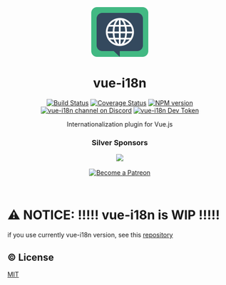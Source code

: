 <p align="center"><img width="128px" height="112px" src="./assets/vue-i18n-logo.png" alt="Vue I18n logo"></p>
<h1 align="center">vue-i18n</h1>
<p align="center">
  <a href="https://circleci.com/gh/kazupon/vue-i18n/tree/dev"><img src="https://circleci.com/gh/kazupon/vue-i18n/tree/dev.svg?style=shield" alt="Build Status"></a>
  <a href="https://codecov.io/gh/kazupon/vue-i18n"><img src="https://codecov.io/gh/kazupon/vue-i18n/branch/dev/graph/badge.svg" alt="Coverage Status"></a>
  <a href="http://badge.fury.io/js/vue-i18n"><img src="https://badge.fury.io/js/vue-i18n.svg" alt="NPM version"></a>
  <a href="https://discord.gg/4yCnk2m"><img src="https://img.shields.io/badge/Discord-join%20chat-738bd7.svg" alt="vue-i18n channel on Discord"></a>
  <a href="https://devtoken.rocks/package/vue-i18n"><img src="https://badge.devtoken.rocks/vue-i18n" alt="vue-i18n Dev Token"></a>
</p>

<p align="center">Internationalization plugin for Vue.js</p>

<h3 align="center">Silver Sponsors</h3>

<p align="center">
  <a href="https://www.codeandweb.com/babeledit?utm_campaign=vue-i18n-2019-01" target="_blank">
    <img src="https://raw.githubusercontent.com/kazupon/vue-i18n/dev/vuepress/.vuepress/public/patrons/babeledit.png">
  </a>
</p>

<p align="center">
  <a href="https://www.patreon.com/kazupon" target="_blank">
    <img src="https://c5.patreon.com/external/logo/become_a_patron_button.png" alt="Become a Patreon">
  </a>
</p>

<br/>

# :warning: NOTICE: !!!!! vue-i18n is WIP !!!!!

if you use currently vue-i18n version, see this [repository](https://github.com/kazupon/vue-i18n)

## :copyright: License

[MIT](http://opensource.org/licenses/MIT)
